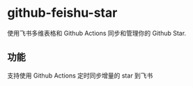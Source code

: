 # github-feishu-star

使用飞书多维表格和 Github Actions 同步和管理你的 Github Star.

## 功能

支持使用 Github Actions 定时同步增量的 star 到飞书
